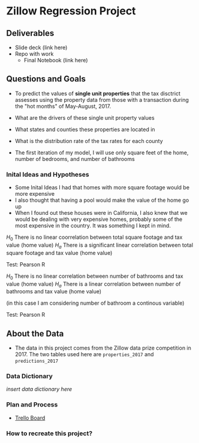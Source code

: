 # Zillow Regression Project 

## Deliverables
- Slide deck (link here)
- Repo with work 
    - Final Notebook (link here)

## Questions and Goals
- To predict the values of **single unit properties** that the tax disctrict assesses using the property data from those with a transaction during the "hot months" of May-August, 2017.
- What are the drivers of these single unit property values

- What states and counties these properties are located in
- What is the distribution rate of the tax rates for each county

- The first iteration of my model, I will use only square feet of the home, number of bedrooms, and number of bathrooms

### Inital Ideas and Hypotheses 

- Some Inital Ideas I had that homes with more square footage would be more expensive
- I also thought that having a pool would make the value of the home go up
- When I found out these houses were in California, I also knew that we would be dealing with very expensive homes, probably some of the most expensive in the country. It was something I kept in mind.

${H_0}$ There is no linear coorrelation between total square footage and tax value (home value)
${H_a}$ There is a significant linear correlation between total square footage and tax value (home value)

Test: Pearson R

${H_0}$ There is no linear correlation between number of bathrooms and tax value (home value) 
${H_a}$ There is a linear correlation between number of bathrooms and tax value (home value)

(in this case I am considering number of bathroom a continous variable)

Test: Pearson R

## About the Data
- The data in this project comes from the Zillow data prize competition in 2017. The two tables used here are `properties_2017` and `predictions_2017`

### Data Dictionary
*insert data dictionary here* 

### Plan and Process
- [Trello Board](https://trello.com/b/ElVvHjKs/zillow-regression-project)

### How to recreate this project?